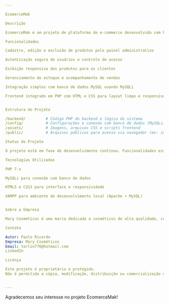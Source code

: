 ```yaml
---

EcomerceMak

Descrição

EcomerceMak é um projeto de plataforma de e-commerce desenvolvido com PHP e MySQLi, pensado para oferecer uma solução prática, segura e eficiente para gerenciar produtos e vendas online. Ideal para pequenas e médias empresas que desejam iniciar ou expandir suas vendas digitais com um sistema robusto e fácil de usar.

Funcionalidades

Cadastro, edição e exclusão de produtos pelo painel administrativo

Autenticação segura de usuários e controle de acesso

Exibição responsiva dos produtos para os clientes

Gerenciamento de estoque e acompanhamento de vendas

Integração simples com banco de dados MySQL usando MySQLi

Frontend integrado em PHP com HTML e CSS para layout limpo e responsivo


Estrutura do Projeto

/backend/         # Código PHP do backend e lógica do sistema  
/config/          # Configurações e conexão com banco de dados (MySQLi)  
/assets/          # Imagens, arquivos CSS e scripts frontend  
/public/          # Arquivos públicos para acesso via navegador (ex: index.php)

Status do Projeto

O projeto está em fase de desenvolvimento contínuo. Funcionalidades essenciais já estão implementadas, porém melhorias, correções e novas funcionalidades serão adicionadas gradualmente.

Tecnologias Utilizadas

PHP 7.x

MySQLi para conexão com banco de dados

HTML5 e CSS3 para interface e responsividade

XAMPP para ambiente de desenvolvimento local (Apache + MySQL)


Sobre a Empresa

Mary Cosméticos é uma marca dedicada a cosméticos de alta qualidade, com foco em inovação, cuidado ao cliente e soluções práticas para o mercado de beleza.

Contato

Autor: Paulo Ricardo
Empresa: Mary Cosméticos
Email: tarlin776@hotmail.com
LinkedIn

Licença

Este projeto é proprietário e protegido.
Não é permitida a cópia, modificação, distribuição ou comercialização deste código sem autorização expressa do autor.


---
```


Agradecemos seu interesse no projeto EcomerceMak!